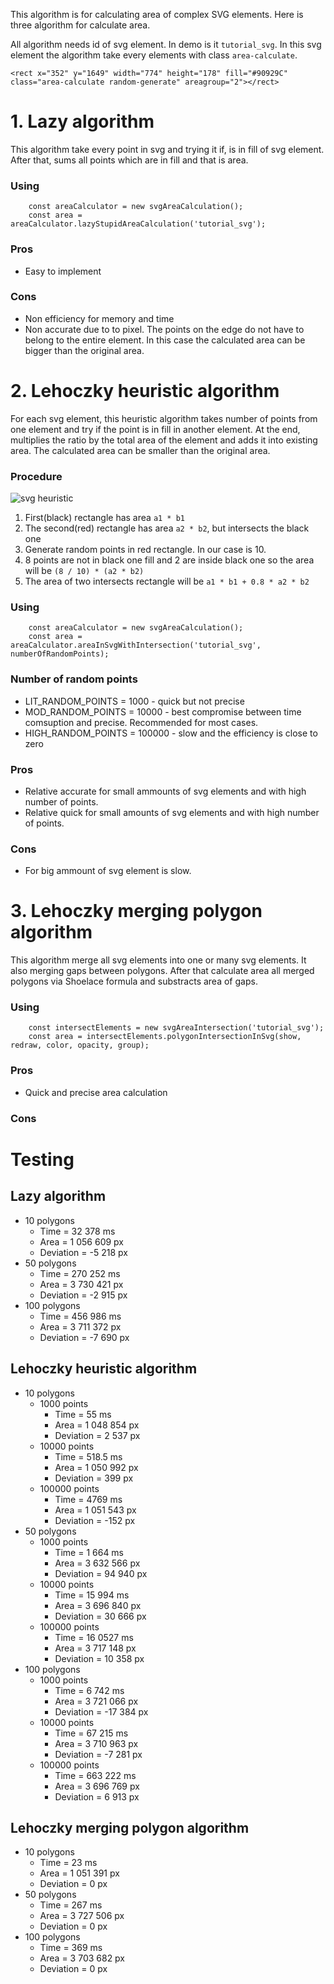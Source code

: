 This algorithm is for calculating area of complex SVG elements. Here is three algorithm for calculate area.

All algorithm needs id of svg element. In demo is it `tutorial_svg`. In this svg element the algorithm take every elements with class `area-calculate`.

```
<rect x="352" y="1649" width="774" height="178" fill="#90929C" class="area-calculate random-generate" areagroup="2"></rect>
```

# 1. Lazy algorithm

This algorithm take every point in svg and trying it if, is in fill of svg element. After that, sums all points which are in fill and that is area.

### Using

```
    const areaCalculator = new svgAreaCalculation();
    const area = areaCalculator.lazyStupidAreaCalculation('tutorial_svg');
```

### Pros

- Easy to implement

### Cons

- Non efficiency for memory and time
- Non accurate due to to pixel. The points on the edge do not have to belong to the entire element. In this case the calculated area can be bigger than the original area.

# 2. Lehoczky heuristic algorithm

For each svg element, this heuristic algorithm takes number of points from one element and try if the point is in fill in another element. At the end, multiplies the ratio by the total area of the element and adds it into existing area. The calculated area can be smaller than the original area.

### Procedure

![svg heuristic](https://github.com/MarquisNecrosis/SVGArea/assets/49921881/70223d1a-d0a3-4fce-a05f-244890afaa33)

1. First(black) rectangle has area `a1 * b1`
2. The second(red) rectangle has area `a2 * b2`, but intersects the black one
3. Generate random points in red rectangle. In our case is 10.
4. 8 points are not in black one fill and 2 are inside black one so the area will be `(8 / 10) * (a2 * b2)`
5. The area of two intersects rectangle will be `a1 * b1 + 0.8 * a2 * b2` 

### Using

```
    const areaCalculator = new svgAreaCalculation();
    const area = areaCalculator.areaInSvgWithIntersection('tutorial_svg', numberOfRandomPoints);
```

### Number of random points

- LIT_RANDOM_POINTS = 1000 - quick but not precise
- MOD_RANDOM_POINTS = 10000 - best compromise between time comsuption and precise. Recommended for most cases.
- HIGH_RANDOM_POINTS = 100000 - slow and the efficiency is close to zero

### Pros

- Relative accurate for small ammounts of svg elements and with high number of points.
- Relative quick for small amounts of svg elements and with high number of points.

### Cons

- For big ammount of svg element is slow.

# 3. Lehoczky merging polygon algorithm

This algorithm merge all svg elements into one or many svg elements. It also merging gaps between polygons. After that calculate area all merged polygons via Shoelace formula and substracts area of gaps.

### Using

```
    const intersectElements = new svgAreaIntersection('tutorial_svg');
    const area = intersectElements.polygonIntersectionInSvg(show, redraw, color, opacity, group);
```

### Pros
- Quick and precise area calculation

### Cons

# Testing

## Lazy algorithm

- 10 polygons
   - Time = 32 378 ms
   - Area = 1 056 609 px
   - Deviation = -5 218 px
- 50 polygons
   - Time = 270 252 ms
   - Area = 3 730 421 px
   - Deviation = -2 915 px
- 100 polygons
   - Time = 456 986 ms
   - Area = 3 711 372 px
   - Deviation = -7 690 px

## Lehoczky heuristic algorithm

- 10 polygons
  - 1000 points
     - Time = 55 ms
     - Area = 1 048 854 px
     - Deviation = 2 537 px
  - 10000 points
     - Time = 518.5 ms
     - Area = 1 050 992 px
     - Deviation = 399 px
  - 100000 points
     - Time = 4769 ms
     - Area = 1 051 543 px
     - Deviation = -152 px
- 50 polygons
  - 1000 points
     - Time = 1 664 ms
     - Area = 3 632 566 px
     - Deviation = 94 940 px
  - 10000 points
     - Time = 15 994 ms
     - Area = 3 696 840 px
     - Deviation = 30 666 px
  - 100000 points
     - Time = 16 0527 ms
     - Area = 3 717 148 px
     - Deviation = 10 358 px
- 100 polygons
  - 1000 points
     - Time = 6 742 ms
     - Area = 3 721 066 px
     - Deviation = -17 384 px
  - 10000 points
     - Time = 67 215 ms
     - Area = 3 710 963 px
     - Deviation = -7 281 px
  - 100000 points
     - Time = 663 222 ms
     - Area = 3 696 769 px
     - Deviation = 6 913 px

## Lehoczky merging polygon algorithm

- 10 polygons
   - Time = 23 ms
   - Area = 1 051 391 px
   - Deviation = 0 px
- 50 polygons
   - Time = 267 ms
   - Area = 3 727 506 px
   - Deviation = 0 px
- 100 polygons
   - Time = 369 ms
   - Area = 3 703 682 px
   - Deviation = 0 px
